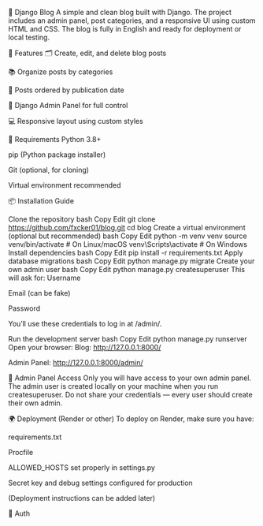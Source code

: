 📝 Django Blog A simple and clean blog built with Django. The project includes an admin panel, post categories, and a responsive UI using custom HTML and CSS. The blog is fully in English and ready for deployment or local testing.

🚀 Features 🗂 Create, edit, and delete blog posts

📚 Organize posts by categories

🧭 Posts ordered by publication date

🔐 Django Admin Panel for full control

💻 Responsive layout using custom styles

💾 Requirements Python 3.8+

pip (Python package installer)

Git (optional, for cloning)

Virtual environment recommended

📦 Installation Guide

Clone the repository bash Copy Edit git clone https://github.com/fxcker01/blog.git cd blog
Create a virtual environment (optional but recommended) bash Copy Edit python -m venv venv source venv/bin/activate # On Linux/macOS venv\Scripts\activate # On Windows
Install dependencies bash Copy Edit pip install -r requirements.txt
Apply database migrations bash Copy Edit python manage.py migrate
Create your own admin user bash Copy Edit python manage.py createsuperuser This will ask for:
Username

Email (can be fake)

Password

You’ll use these credentials to log in at /admin/.

Run the development server bash Copy Edit python manage.py runserver Open your browser:
Blog: http://127.0.0.1:8000/

Admin Panel: http://127.0.0.1:8000/admin/

🔐 Admin Panel Access Only you will have access to your own admin panel. The admin user is created locally on your machine when you run createsuperuser. Do not share your credentials — every user should create their own admin.

🌍 Deployment (Render or other) To deploy on Render, make sure you have:

requirements.txt

Procfile

ALLOWED_HOSTS set properly in settings.py

Secret key and debug settings configured for production

(Deployment instructions can be added later)

🙌 Auth

